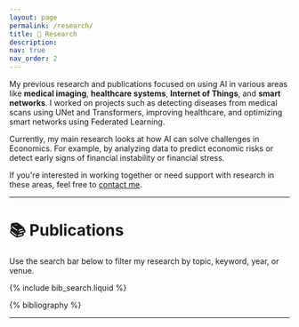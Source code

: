 ```yaml
---
layout: page
permalink: /research/
title: 🧠 Research
description: 
nav: true
nav_order: 2
---
```


My previous research and publications focused on using AI in various areas like **medical imaging**, **healthcare systems**, **Internet of Things**, and **smart networks**. I worked on projects such as detecting diseases from medical scans using UNet and Transformers, improving healthcare, and optimizing smart networks using Federated Learning.

Currently, my main research looks at how AI can solve challenges in Economics. For example, by analyzing data to predict economic risks or detect early signs of financial instability or financial stress.

If you're interested in working together or need support with research in these areas, feel free to [contact me](/contact).

---

# 📚 Publications

Use the search bar below to filter my research by topic, keyword, year, or venue.

<!-- Bibsearch Feature -->

{% include bib_search.liquid %}

<div class="publications">
  {% bibliography %}
</div>

---

